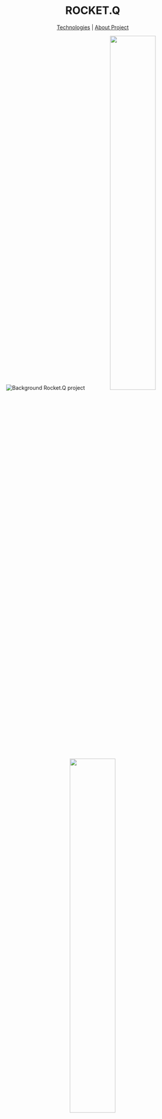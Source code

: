 <h1 align="center">ROCKET.Q</h1>

<p align="center">
  <a href="#-Technologies">Technologies</a> | <a href="#-Project">About Project</a> 
</p>

<p align="center">
  <img src="https://user-images.githubusercontent.com/71532985/164955176-7213a3c1-2093-4ac3-ad9a-a98290753a8e.svg" alt="Background Rocket.Q project">
  <img src="https://user-images.githubusercontent.com/71532985/164955421-d3746bfe-61b0-469e-9861-3022a02e463a.png" width="49%">
  <img src="https://user-images.githubusercontent.com/71532985/164955422-f35584b8-2201-4bcf-af74-8cca73892c6f.png" width="49%">
</p>

## 🚀 Technologies

- HTML
- CSS
- JavaScript
- NodeJS
- EJS
- Express
- SQLite

## 📜 Project
Rocket.Q is a project based on user interaction. Using the above mentioned set of technologies, it is possible to create rooms, as well as manage them. In addition, users can join existing rooms. Within the room, it is possible to ask questions, delete them, mark them as read, and whatever else your creativity can think of.

## 💪🏻 Never Stop Learning
You can accomplish unimaginable things, so persevere and believe in yourself
